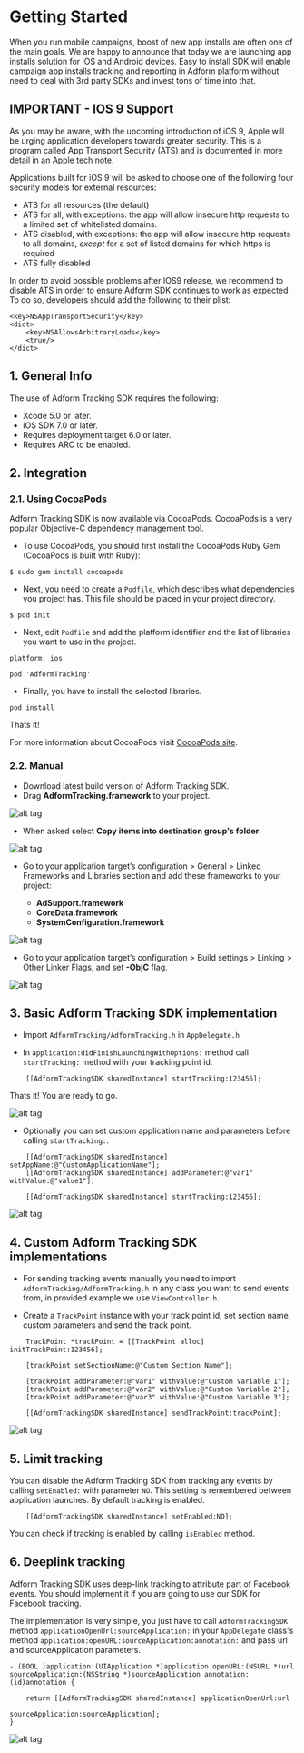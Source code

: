 # Getting Started

When you run mobile campaigns, boost of new app installs are often one of the main goals. We are happy to announce that today we are launching app installs solution for iOS and Android devices. Easy to install SDK will enable campaign app installs tracking and reporting in Adform platform without need to deal with 3rd party SDKs and invest tons of time into that.


## IMPORTANT - IOS 9 Support

As you may be aware, with the upcoming introduction of iOS 9, Apple will be urging application developers towards greater security. This is a program called App Transport Security (ATS) and is documented in more detail in an [Apple tech note](https://developer.apple.com/library/prerelease/ios/technotes/App-Transport-Security-Technote/).

Applications built for iOS 9 will be asked to choose one of the following four security models for external resources:
* ATS for all resources (the default)
* ATS for all, with exceptions: the app will allow insecure http requests to a limited set of whitelisted domains.
* ATS disabled, with exceptions: the app will allow insecure http requests to all domains, *except* for a set of listed domains for which https is required
* ATS fully disabled

In order to avoid possible problems after IOS9 release, we recommend to disable ATS in order to ensure Adform SDK continues to work as expected. To do so, developers should add the following to their plist:

```
<key>NSAppTransportSecurity</key>
<dict>
    <key>NSAllowsArbitraryLoads</key>
    <true/>
</dict>
```

## 1. General Info

The use of Adform Tracking SDK requires the following:

* Xcode 5.0 or later.
* iOS SDK 7.0 or later.
* Requires deployment target 6.0 or later.
* Requires ARC to be enabled. 

## 2. Integration

### 2.1. Using CocoaPods

Adform Tracking SDK is now available via CocoaPods. CocoaPods is a very popular Objective-C dependency management tool. 

* To use CocoaPods, you should first install the CocoaPods Ruby Gem (CocoaPods is built with Ruby):

````
$ sudo gem install cocoapods
````

* Next, you need to create a `Podfile`, which describes what dependencies you project has. This file should be placed in your project directory. 

````
$ pod init
````

* Next, edit `Podfile` and add the platform identifier and the list of libraries you want to use in the project. 

````
platform: ios

pod 'AdformTracking'
````

* Finally, you have to install the selected libraries.

````
pod install
````
Thats it!

For more information about CocoaPods visit [CocoaPods site](http://cocoapods.org/about).


### 2.2. Manual

* Download latest build version of Adform Tracking SDK.
* Drag **AdformTracking.framework** to your project.

![alt tag](Screenshots/drag_and_drop.png)

* When asked select **Copy items into destination group's folder**.

![alt tag](Screenshots/copy.png)

* Go to your application target’s configuration > General > Linked Frameworks and Libraries section and add these frameworks to your project:

   * **AdSupport.framework**
   * **CoreData.framework**
   * **SystemConfiguration.framework**

![alt tag](Screenshots/frameworks.png)

* Go to your application target’s configuration > Build settings > Linking > Other Linker Flags, and set **-ObjC** flag.

![alt tag](Screenshots/flag.png)

## 3. Basic Adform Tracking SDK implementation

* Import `AdformTracking/AdformTracking.h` in `AppDelegate.h`

* In `application:didFinishLaunchingWithOptions:` method call `startTracking:` method with your tracking point id.

````
    [[AdformTrackingSDK sharedInstance] startTracking:123456];
````

Thats it! You are ready to go.

![alt tag](Screenshots/basic.png)

* Optionally you can set custom application name and parameters before calling `startTracking:`.

````
    [[AdformTrackingSDK sharedInstance] setAppName:@"CustomApplicationName"];
    [[AdformTrackingSDK sharedInstance] addParameter:@"var1" withValue:@"value1"];
    
    [[AdformTrackingSDK sharedInstance] startTracking:123456];
````

![alt tag](Screenshots/custom_params.png)

## 4. Custom Adform Tracking SDK implementations

* For sending tracking events manually you need to import `AdformTracking/AdformTracking.h` in any class you want to send events from, in provided example we use `ViewController.h`.

* Create a `TrackPoint` instance with your track point id, set section name, custom parameters and send the track point.

````
    TrackPoint *trackPoint = [[TrackPoint alloc] initTrackPoint:123456];
    
    [trackPoint setSectionName:@"Custom Section Name"];
    
    [trackPoint addParameter:@"var1" withValue:@"Custom Variable 1"];
    [trackPoint addParameter:@"var2" withValue:@"Custom Variable 2"];
    [trackPoint addParameter:@"var3" withValue:@"Custom Variable 3"];
    
    [[AdformTrackingSDK sharedInstance] sendTrackPoint:trackPoint];
````

![alt tag](Screenshots/custom_tracking.png)

## 5. Limit tracking

You can disable the Adform Tracking SDK from tracking any events by calling `setEnabled:` with parameter `NO`. This setting is remembered between application launches. By default tracking is enabled.

````
    [[AdformTrackingSDK sharedInstance] setEnabled:NO];
```` 

You can check if tracking is enabled by calling `isEnabled` method.
 

## 6. Deeplink tracking

Adform Tracking SDK uses deep-link tracking to attribute part of Facebook events. You should implement it if you are going to use our SDK for Facebook tracking.

The implementation is very simple, you just have to call `AdformTrackingSDK` method `applicationOpenUrl:sourceApplication:` in your `AppDelegate` class's method `application:openURL:sourceApplication:annotation:` and pass url and sourceApplication parameters.

````
- (BOOL )application:(UIApplication *)application openURL:(NSURL *)url sourceApplication:(NSString *)sourceApplication annotation:(id)annotation {
    
    return [[AdformTrackingSDK sharedInstance] applicationOpenUrl:url
                                                sourceApplication:sourceApplication];
}
````

![alt tag](Screenshots/deeplink.png)
